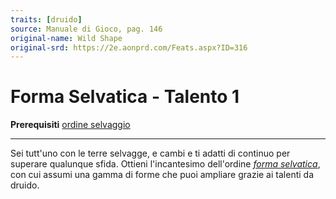 ```yaml
---
traits: [druido]
source: Manuale di Gioco, pag. 146
original-name: Wild Shape
original-srd: https://2e.aonprd.com/Feats.aspx?ID=316
---
```


# Forma Selvatica - Talento 1

**Prerequisiti** [ordine selvaggio](/classi/druido/ordini/selvaggio)

---

Sei tutt'uno con le terre selvagge, e cambi e ti adatti di continuo per superare
qualunque sfida. Ottieni l'incantesimo dell'ordine
_[forma selvatica](/incantesimi/forma-selvatica)_, con cui assumi una gamma di
forme che puoi ampliare grazie ai talenti da druido.
